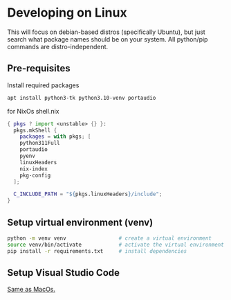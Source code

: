 # Developing on Linux
This will focus on debian-based distros (specifically Ubuntu), but just
search what package names should be on your system. All python/pip 
commands are distro-independent.

## Pre-requisites
Install required packages
```bash
apt install python3-tk python3.10-venv portaudio
```

for NixOs shell.nix
```nix
{ pkgs ? import <unstable> {} }:
  pkgs.mkShell {
    packages = with pkgs; [
    python311Full
    portaudio
    pyenv
    linuxHeaders
    nix-index
    pkg-config
  ];

  C_INCLUDE_PATH = "${pkgs.linuxHeaders}/include";
}
```


## Setup virtual environment (venv)
```bash
python -m venv venv                 # create a virtual environment
source venv/bin/activate            # activate the virtual environment
pip install -r requirements.txt     # install dependencies
```

## Setup Visual Studio Code
[Same as MacOs.](https://github.com/ShipBit/wingman-ai/blob/main/docs/develop-macos.md#setup-visual-studio-code)